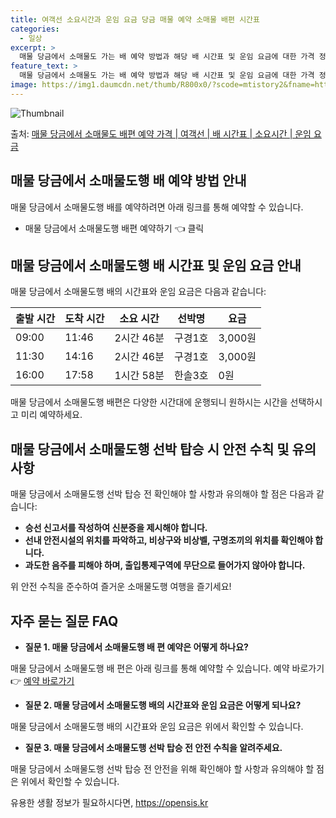 ```yaml
---
title: 여객선 소요시간과 운임 요금 당금 매물 예약 소매물 배편 시간표
categories:
  - 일상
excerpt: >
  매물 당금에서 소매물도 가는 배 예약 방법과 해당 배 시간표 및 운임 요금에 대한 가격 정보를 안내 드리겠습니다. 안전하고 재밋는 소매물도행 여행을 위해 아래 정보 참고하시기 바랍니다. 소매물도행 배편 예약하기 👈 클릭매물 당금에서 소매물도행 배 시간표출발 시간도착 시간소요 시간선박명요금09:0011:462시간 46분구경1호3,000원11:3014:162시간 46분구경1호3,000원16:0017:581시간 58분한솔3호0원소매물도행 배편 예약하기 👈 클릭매물 당금에서 소매물도행 여객선 탑승 시 이용수칙매물 당금에서 소매물도행 배 출항시간을 확인하고 충분한 여유시간을 갖고 선박에 탑승하세요. 계단 이용 시 항상 난간을 잡고, 바람이 강한 날에는 특히 조심하세요.매물 당금에서 소매물도행 유람선 탑승 전, 꼭..
feature_text: >
  매물 당금에서 소매물도 가는 배 예약 방법과 해당 배 시간표 및 운임 요금에 대한 가격 정보를 안내 드리겠습니다. 안전하고 재밋는 소매물도행 여행을 위해 아래 정보 참고하시기 바랍니다. 소매물도행 배편 예약하기 👈 클릭매물 당금에서 소매물도행 배 시간표출발 시간도착 시간소요 시간선박명요금09:0011:462시간 46분구경1호3,000원11:3014:162시간 46분구경1호3,000원16:0017:581시간 58분한솔3호0원소매물도행 배편 예약하기 👈 클릭매물 당금에서 소매물도행 여객선 탑승 시 이용수칙매물 당금에서 소매물도행 배 출항시간을 확인하고 충분한 여유시간을 갖고 선박에 탑승하세요. 계단 이용 시 항상 난간을 잡고, 바람이 강한 날에는 특히 조심하세요.매물 당금에서 소매물도행 유람선 탑승 전, 꼭..
image: https://img1.daumcdn.net/thumb/R800x0/?scode=mtistory2&fname=https%3A%2F%2Fblog.kakaocdn.net%2Fdn%2FcHxhXH%2FbtsHCrahpsy%2FVeNwp67ebBcmWN5SnYuDwk%2Fimg.webp
---
```


![Thumbnail](https://img1.daumcdn.net/thumb/R800x0/?scode=mtistory2&fname=https%3A%2F%2Fblog.kakaocdn.net%2Fdn%2FcHxhXH%2FbtsHCrahpsy%2FVeNwp67ebBcmWN5SnYuDwk%2Fimg.webp)

<p>출처: <a href="https://opensis.kr/entry/%EB%A7%A4%EB%AC%BC-%EB%8B%B9%EA%B8%88%EC%97%90%EC%84%9C-%EC%86%8C%EB%A7%A4%EB%AC%BC%EB%8F%84-%EB%B0%B0%ED%8E%B8-%EC%98%88%EC%95%BD-%EA%B0%80%EA%B2%A9-%EC%97%AC%EA%B0%9D%EC%84%A0-%EB%B0%B0-%EC%8B%9C%EA%B0%84%ED%91%9C-%EC%86%8C%EC%9A%94%EC%8B%9C%EA%B0%84-%EC%9A%B4%EC%9E%84-%EC%9A%94%EA%B8%88" rel="dofollow">매물 당금에서 소매물도 배편 예약 가격 | 여객선 | 배 시간표 | 소요시간 | 운임 요금</a> </p>

## 매물 당금에서 소매물도행 배 예약 방법 안내

매물 당금에서 소매물도행 배를 예약하려면 아래 링크를 통해 예약할 수 있습니다.

  * 매물 당금에서 소매물도행 배편 예약하기 👈 클릭

## 매물 당금에서 소매물도행 배 시간표 및 운임 요금 안내

매물 당금에서 소매물도행 배의 시간표와 운임 요금은 다음과 같습니다:

**출발 시간** | **도착 시간** | **소요 시간** | **선박명** | **요금**  
---|---|---|---|---  
09:00 | 11:46 | 2시간 46분 | 구경1호 | 3,000원  
11:30 | 14:16 | 2시간 46분 | 구경1호 | 3,000원  
16:00 | 17:58 | 1시간 58분 | 한솔3호 | 0원  
  
매물 당금에서 소매물도행 배편은 다양한 시간대에 운행되니 원하시는 시간을 선택하시고 미리 예약하세요.

## 매물 당금에서 소매물도행 선박 탑승 시 안전 수칙 및 유의사항

매물 당금에서 소매물도행 선박 탑승 전 확인해야 할 사항과 유의해야 할 점은 다음과 같습니다:

  * **승선 신고서를 작성하여 신분증을 제시해야 합니다.**
  * **선내 안전시설의 위치를 파악하고, 비상구와 비상벨, 구명조끼의 위치를 확인해야 합니다.**
  * **과도한 음주를 피해야 하며, 출입통제구역에 무단으로 들어가지 않아야 합니다.**

위 안전 수칙을 준수하여 즐거운 소매물도행 여행을 즐기세요!

## 자주 묻는 질문 FAQ

  * **질문 1. 매물 당금에서 소매물도행 배 편 예약은 어떻게 하나요?**

매물 당금에서 소매물도행 배 편은 아래 링크를 통해 예약할 수 있습니다. 예약 바로가기 👉 [예약 바로가기](매물당금_소매물도행배예약링크)

  * **질문 2. 매물 당금에서 소매물도행 배의 시간표와 운임 요금은 어떻게 되나요?**

매물 당금에서 소매물도행 배의 시간표와 운임 요금은 위에서 확인할 수 있습니다.

  * **질문 3. 매물 당금에서 소매물도행 선박 탑승 전 안전 수칙을 알려주세요.**

매물 당금에서 소매물도행 선박 탑승 전 안전을 위해 확인해야 할 사항과 유의해야 할 점은 위에서 확인할 수 있습니다.

 

유용한 생활 정보가 필요하시다면, <a href="https://opensis.kr" rel="dofollow">https://opensis.kr</a>


